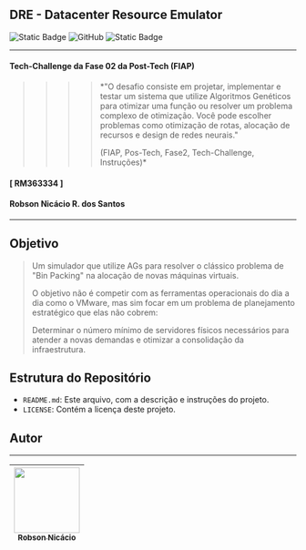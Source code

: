 ## DRE - Datacenter Resource Emulator
![Static Badge](https://img.shields.io/badge/Vers%C3%A3o-0.0-blue) ![GitHub](https://img.shields.io/github/license/nicaciodev/DRE--Datacenter_Resource_Emulator) ![Static Badge](https://img.shields.io/badge/Data-22%2F06%2F2025-green)
___
#### Tech-Challenge da Fase 02 da Post-Tech (FIAP)
>>>> *"O desafio consiste em projetar, implementar e testar um sistema que
utilize Algoritmos Genéticos para otimizar uma função ou resolver um problema
complexo de otimização. Você pode escolher problemas como otimização de
rotas, alocação de recursos e design de redes neurais."
>>>> 
>>>> (FIAP, Pos-Tech, Fase2, Tech-Challenge, Instruções)*
#### [ RM363334 ]
#### Robson Nicácio R. dos Santos
___

## Objetivo
> Um simulador que utilize AGs para resolver o clássico problema de "Bin Packing" na alocação de novas máquinas virtuais.
> 
> O objetivo não é competir com as ferramentas operacionais do dia a dia como o VMware, mas sim focar em um problema de planejamento estratégico que elas não cobrem:
>
> Determinar o número mínimo de servidores físicos necessários para atender a novas demandas e otimizar a consolidação da infraestrutura.

## Estrutura do Repositório

* `README.md`: Este arquivo, com a descrição e instruções do projeto.
* `LICENSE`: Contém a licença deste projeto.

## Autor
___
| [<img src="https://avatars.githubusercontent.com/u/136343808?v=4" width=115><br><sub>Robson Nicácio</sub>](https://github.com/nicaciodev) |
| :---: |
